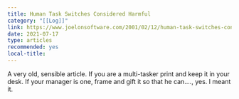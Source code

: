 ```yaml
---
title: Human Task Switches Considered Harmful
category: "[[Log]]"
link: https://www.joelonsoftware.com/2001/02/12/human-task-switches-considered-harmful/
date: 2021-07-17
type: articles
recommended: yes
local-title:
---
```

A very old, sensible article. If you are a multi-tasker print and keep it in your desk. If your manager is one, frame and gift it so that he can...., yes. I meant it. 